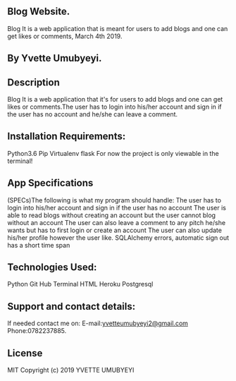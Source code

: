## Blog Website.
Blog It is a web application that is meant for users to add blogs and one can get likes or comments, March 4th 2019.
## By Yvette Umubyeyi.

## Description
Blog It is a web application that it's for users to add blogs and one can get likes or comments.The user has to login into his/her account and sign in if the user has no account and he/she can leave a comment.

## Installation Requirements:
Python3.6
Pip
Virtualenv
flask
For now the project is only viewable in the terminal!

## App Specifications
(SPECs)The following is what my program should handle:
The user has to login into his/her account and sign in if the user has no account
The user is able to read blogs without creating an account but the user cannot blog without an account
The user can also leave a comment to any pitch he/she wants but has to first login or create an account
The user can also update his/her profile however the user like.
SQLAlchemy errors, automatic sign out has a short time span

## Technologies Used:
Python
Git Hub
Terminal
HTML
Heroku
Postgresql
## Support and contact details:
If needed contact me on: 
E-mail:yvetteumubyeyi2@gmail.com 
Phone:0782237885.

## License
MIT Copyright (c) 2019 YVETTE UMUBYEYI